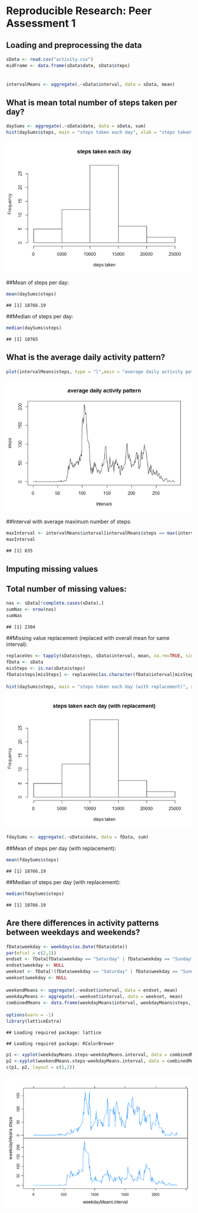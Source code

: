 # Reproducible Research: Peer Assessment 1


## Loading and preprocessing the data

```r
sData <- read.csv("activity.csv")
midFrame <- data.frame(sData$date, sData$steps)


intervalMeans <- aggregate(.~sData$interval, data = sData, mean)
```



## What is mean total number of steps taken per day?

```r
daySums <- aggregate(.~sData$date, data = sData, sum)
hist(daySums$steps, main = "steps taken each day", xlab = "steps taken")
```

![](PA1_template_files/figure-html/unnamed-chunk-2-1.png)

##Mean of steps per day:

```r
mean(daySums$steps)
```

```
## [1] 10766.19
```
##Median of steps per day:

```r
median(daySums$steps)
```

```
## [1] 10765
```



## What is the average daily activity pattern?

```r
plot(intervalMeans$steps, type = "l",main = "average daily activity pattern", xlab = "Intervals", ylab = "steps")
```

![](PA1_template_files/figure-html/unnamed-chunk-5-1.png)

##Interval with average maximum number of steps:

```r
maxInterval <- intervalMeans$interval[intervalMeans$steps == max(intervalMeans$steps)]
maxInterval
```

```
## [1] 835
```




## Imputing missing values
## Total number of missing values:

```r
nas <- sData[!complete.cases(sData),]
sumNas <- nrow(nas)
sumNas
```

```
## [1] 2304
```

##Missing value replacement (replaced with overall mean for same interval):

```r
replaceVec <- tapply(sData$steps, sData$interval, mean, na.rm=TRUE, simplify=TRUE)
fData <- sData
misSteps <- is.na(sData$steps)
fData$steps[misSteps] <- replaceVec[as.character(fData$interval[misSteps])]

hist(daySums$steps, main = "steps taken each day (with replacement)", xlab = "steps taken")
```

![](PA1_template_files/figure-html/unnamed-chunk-8-1.png)

```r
fdaySums <- aggregate(.~sData$date, data = fData, sum)
```

##Mean of steps per day (with replacement):

```r
mean(fdaySums$steps)
```

```
## [1] 10766.19
```
##Median of steps per day (with replacement):

```r
median(fdaySums$steps)
```

```
## [1] 10766.19
```



## Are there differences in activity patterns between weekdays and weekends?

```r
fData$weekday <- weekdays(as.Date(fData$date))
par(mfcol = c(2,1))
endset <- fData[fData$weekday == "Saturday" | fData$weekday == "Sunday",]
endset$weekday <- NULL
weekset <- fData[!(fData$weekday == "Saturday" | fData$weekday == "Sunday"),]
weekset$weekday <- NULL

weekendMeans <- aggregate(.~endset$interval, data = endset, mean)
weekdayMeans <- aggregate(.~weekset$interval, data = weekset, mean)
combinedMeans <- data.frame(weekdayMeans$interval, weekdayMeans$steps, weekendMeans$steps)

options(warn = -1)
library(latticeExtra)
```

```
## Loading required package: lattice
```

```
## Loading required package: RColorBrewer
```

```r
p1 <- xyplot(weekdayMeans.steps~weekdayMeans.interval, data = combinedMeans, panel = panel.lines, horizontal = FALSE)
p2 <-xyplot(weekendMeans.steps~weekdayMeans.interval, data = combinedMeans, panel = panel.lines)
c(p1, p2, layout = c(1,2))
```

![](PA1_template_files/figure-html/unnamed-chunk-11-1.png)

